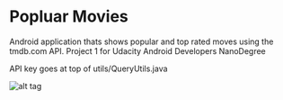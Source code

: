 # Popluar Movies
Android application thats shows popular and top rated moves using the tmdb.com API. Project 1 for Udacity Android Developers NanoDegree

API key goes at top of utils/QueryUtils.java

![alt tag](https://raw.githubusercontent.com/ndgitbhub/popular_movies/master/Screenshot_1487963846.png)

